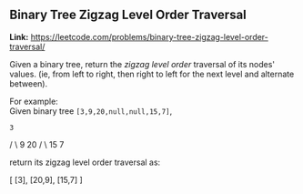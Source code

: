 ## Binary Tree Zigzag Level Order Traversal

**Link:** https://leetcode.com/problems/binary-tree-zigzag-level-order-traversal/

Given a binary tree, return the _zigzag level order_ traversal of its nodes' values. (ie, from left to right, then right to left for the next level and alternate between).

For example:  
Given binary tree `[3,9,20,null,null,15,7]`,  

    3
   / \\
  9  20
    /  \\
   15   7

return its zigzag level order traversal as:  

\[
  \[3\],
  \[20,9\],
  \[15,7\]
\]